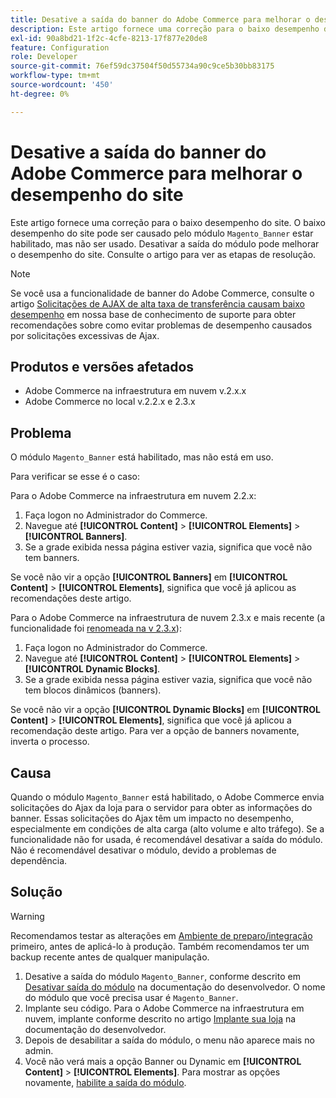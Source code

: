 ```yaml
---
title: Desative a saída do banner do Adobe Commerce para melhorar o desempenho do site
description: Este artigo fornece uma correção para o baixo desempenho do site. O baixo desempenho do site pode ser causado pelo módulo "Magento_Banner" estar ativado, mas não ser usado. Desativar a saída do módulo pode melhorar o desempenho do site. Consulte o artigo para ver as etapas de resolução.
exl-id: 90a8bd21-1f2c-4cfe-8213-17f877e20de8
feature: Configuration
role: Developer
source-git-commit: 76ef59dc37504f50d55734a90c9ce5b30bb83175
workflow-type: tm+mt
source-wordcount: '450'
ht-degree: 0%

---
```


# Desative a saída do banner do Adobe Commerce para melhorar o desempenho do site

Este artigo fornece uma correção para o baixo desempenho do site. O baixo desempenho do site pode ser causado pelo módulo `Magento_Banner` estar habilitado, mas não ser usado. Desativar a saída do módulo pode melhorar o desempenho do site. Consulte o artigo para ver as etapas de resolução.

>[!NOTE]
>
>Se você usa a funcionalidade de banner do Adobe Commerce, consulte o artigo [Solicitações de AJAX de alta taxa de transferência causam baixo desempenho](/help/troubleshooting/miscellaneous/high-throughput-ajax-requests-cause-poor-performance.md) em nossa base de conhecimento de suporte para obter recomendações sobre como evitar problemas de desempenho causados por solicitações excessivas de Ajax.

## Produtos e versões afetados

* Adobe Commerce na infraestrutura em nuvem v.2.x.x
* Adobe Commerce no local v.2.2.x e 2.3.x

## Problema

O módulo `Magento_Banner` está habilitado, mas não está em uso.

Para verificar se esse é o caso:

Para o Adobe Commerce na infraestrutura em nuvem 2.2.x:

1. Faça logon no Administrador do Commerce.
1. Navegue até **[!UICONTROL Content]** > **[!UICONTROL Elements]** > **[!UICONTROL Banners]**.
1. Se a grade exibida nessa página estiver vazia, significa que você não tem banners.

Se você não vir a opção **[!UICONTROL Banners]** em **[!UICONTROL Content]** > **[!UICONTROL Elements]**, significa que você já aplicou as recomendações deste artigo.

Para o Adobe Commerce na infraestrutura de nuvem 2.3.x e mais recente (a funcionalidade foi [renomeada na v 2.3.x](https://commerce-docs.github.io/devdocs-archive/2.3/guides/v2.3/release-notes/ReleaseNotes2.3.0Commerce.html#banner-now-dynamic-block)):

1. Faça logon no Administrador do Commerce.
1. Navegue até **[!UICONTROL Content]** > **[!UICONTROL Elements]** > **[!UICONTROL Dynamic Blocks]**.
1. Se a grade exibida nessa página estiver vazia, significa que você não tem blocos dinâmicos (banners).

Se você não vir a opção **[!UICONTROL Dynamic Blocks]** em **[!UICONTROL Content]** > **[!UICONTROL Elements]**, significa que você já aplicou a recomendação deste artigo. Para ver a opção de banners novamente, inverta o processo.

## Causa

Quando o módulo `Magento_Banner` está habilitado, o Adobe Commerce envia solicitações do Ajax da loja para o servidor para obter as informações do banner. Essas solicitações do Ajax têm um impacto no desempenho, especialmente em condições de alta carga (alto volume e alto tráfego). Se a funcionalidade não for usada, é recomendável desativar a saída do módulo. Não é recomendável desativar o módulo, devido a problemas de dependência.

## Solução

>[!WARNING]
>
>Recomendamos testar as alterações em [Ambiente de preparo/integração](/help/announcements/adobe-commerce-announcements/integration-environment-enhancement-request-pro-and-starter.md) primeiro, antes de aplicá-lo à produção. Também recomendamos ter um backup recente antes de qualquer manipulação.

1. Desative a saída do módulo `Magento_Banner`, conforme descrito em [Desativar saída do módulo](https://experienceleague.adobe.com/en/docs/commerce-operations/configuration-guide/files/disable-module-output) na documentação do desenvolvedor. O nome do módulo que você precisa usar é `Magento_Banner`.
1. Implante seu código. Para o Adobe Commerce na infraestrutura em nuvem, implante conforme descrito no artigo [Implante sua loja](https://experienceleague.adobe.com/en/docs/commerce-cloud-service/user-guide/develop/deploy/staging-production) na documentação do desenvolvedor.
1. Depois de desabilitar a saída do módulo, o menu não aparece mais no admin.
1. Você não verá mais a opção Banner ou Dynamic em **[!UICONTROL Content]** > **[!UICONTROL Elements]**. Para mostrar as opções novamente, [habilite a saída do módulo](https://experienceleague.adobe.com/en/docs/commerce-operations/configuration-guide/files/disable-module-output?lang=en#disable-module-output-in-a-simple-deployment).

